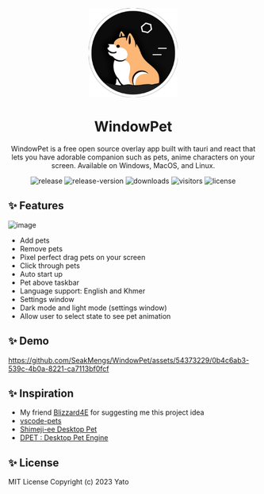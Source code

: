 <div align="center">
  <img width="180" src="./public/media/icon.png" alt="WindowPet">
  <h1 align="center">WindowPet</h1>
  <p align="center">WindowPet is a free open source overlay app built with tauri and react that lets you have adorable companion such as pets, anime characters on your screen. Available on Windows, MacOS, and Linux.
  </p>
  <img src="https://github.com/SeakMengs/WindowPet/actions/workflows/release.yml/badge.svg?event=push" alt="release">
  <img src="https://img.shields.io/github/v/release/seakmengs/windowpet" alt="release-version">
  <img src="https://img.shields.io/github/downloads/seakmengs/windowpet/total" alt="downloads">
  <img src="https://api.visitorbadge.io/api/visitors?path=https%3A%2F%2Fgithub.com%2FSeakMengs%2FWindowPet&countColor=%23263759&style=flat" alt="visitors">
  <img src="https://img.shields.io/github/license/seakmengs/windowpet" alt="license">
</div>

## ✨ Features
![image](https://github.com/SeakMengs/WindowPet/assets/54373229/42ecd3ea-5999-462e-8630-7904a1a3075f)
- Add pets
- Remove pets
- Pixel perfect drag pets on your screen
- Click through pets
- Auto start up
- Pet above taskbar
- Language support: English and Khmer
- Settings window
- Dark mode and light mode (settings window)
- Allow user to select state to see pet animation

## ✨ Demo
https://github.com/SeakMengs/WindowPet/assets/54373229/0b4c6ab3-539c-4b0a-8221-ca7113bf0fcf

## ✨ Inspiration

- My friend [Blizzard4E](https://github.com/Blizzard4E) for suggesting me this project idea
- [vscode-pets](https://marketplace.visualstudio.com/items?itemName=tonybaloney.vscode-pets)
- [Shimeji-ee Desktop Pet](https://kilkakon.com/shimeji/)
- [DPET : Desktop Pet Engine](https://store.steampowered.com/app/1980920/DPET__Desktop_Pet_Engine/)

## ✨ License

MIT License Copyright (c) 2023 Yato
